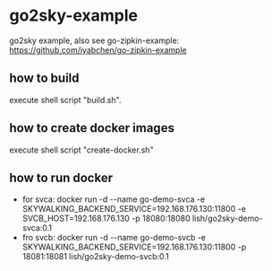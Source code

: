 # go2sky-example
go2sky example, also see go-zipkin-example: https://github.com/iyabchen/go-zipkin-example

## how to build
execute shell script "build.sh".

## how to create docker images
execute shell script "create-docker.sh"

## how to run docker
* for svca: docker run -d --name go-demo-svca -e SKYWALKING_BACKEND_SERVICE=192.168.176.130:11800 -e SVCB_HOST=192.168.176.130 -p 18080:18080 lish/go2sky-demo-svca:0.1
* fro svcb: docker run -d --name go-demo-svcb -e SKYWALKING_BACKEND_SERVICE=192.168.176.130:11800 -p 18081:18081 lish/go2sky-demo-svcb:0.1
